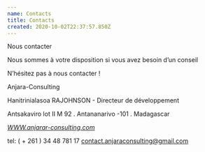 ```yaml
---
name: Contacts
title: Contacts
created: 2020-10-02T22:37:57.850Z
---
```

Nous contacter

Nous sommes à votre disposition si vous avez besoin d’un conseil

N’hésitez pas à nous contacter !

Anjara-Consulting

Hanitrinialasoa RAJOHNSON - Directeur de développement

Antsakaviro lot II M 92 . Antananarivo -101 . Madagascar

*[WWW.anjarar-consulting.com](http://www.anjarar-consulting.com/)*

tel: ( + 261 ) 34 48 781 17 contact.anjaraconsulting@gmail.com